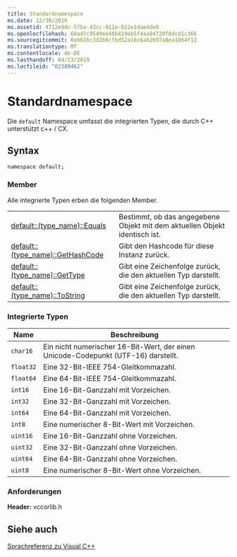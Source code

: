 ```yaml
---
title: Standardnamespace
ms.date: 12/30/2016
ms.assetid: 4712e9dc-57ba-43cc-811e-022e1dae4de8
ms.openlocfilehash: 60a47c9549ee40b419eb5f4aa84720f8dcd1c366
ms.sourcegitcommit: 0ab61bc3d2b6cfbd52a16c6ab2b97a8ea1864f12
ms.translationtype: MT
ms.contentlocale: de-DE
ms.lasthandoff: 04/23/2019
ms.locfileid: "62389462"
---
```

# <a name="default-namespace"></a>Standardnamespace

Die `default` Namespace umfasst die integrierten Typen, die durch C++ unterstützt c++ / CX.

## <a name="syntax"></a>Syntax

```
namespace default;
```

### <a name="members"></a>Member

Alle integrierte Typen erben die folgenden Member.

|||
|-|-|
|[default::(type_name)::Equals](../cppcx/default-type-name-equals-method.md)|Bestimmt, ob das angegebene Objekt mit dem aktuellen Objekt identisch ist.|
|[default::(type_name)::GetHashCode](../cppcx/default-type-name-gethashcode-method.md)|Gibt den Hashcode für diese Instanz zurück.|
|[default::(type_name)::GetType](../cppcx/default-type-name-gettype-method.md)|Gibt eine Zeichenfolge zurück, die den aktuellen Typ darstellt.|
|[default::(type_name)::ToString](../cppcx/default-type-name-tostring-method.md)|Gibt eine Zeichenfolge zurück, die den aktuellen Typ darstellt.|

### <a name="built-in-types"></a>Integrierte Typen

|Name|Beschreibung|
|----------|-----------------|
|`char16`|Ein nicht numerischer 16-Bit-Wert, der einen Unicode-Codepunkt (UTF-16) darstellt.|
|`float32`|Eine 32-Bit-IEEE 754-Gleitkommazahl.|
|`float64`|Eine 64-Bit-IEEE 754-Gleitkommazahl.|
|`int16`|Eine 16-Bit-Ganzzahl mit Vorzeichen.|
|`int32`|Eine 32-Bit-Ganzzahl mit Vorzeichen.|
|`int64`|Eine 64-Bit-Ganzzahl mit Vorzeichen.|
|`int8`|Eine numerischer 8-Bit-Wert mit Vorzeichen.|
|`uint16`|Eine 16-Bit-Ganzzahl ohne Vorzeichen.|
|`uint32`|Eine 32-Bit-Ganzzahl ohne Vorzeichen.|
|`uint64`|Eine 64-Bit-Ganzzahl ohne Vorzeichen.|
|`uint8`|Eine numerischer 8-Bit-Wert ohne Vorzeichen.|

### <a name="requirements"></a>Anforderungen

**Header:** vccorlib.h

## <a name="see-also"></a>Siehe auch

[Sprachreferenz zu Visual C++](../cppcx/visual-c-language-reference-c-cx.md)
